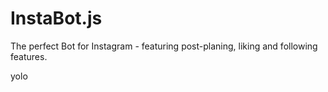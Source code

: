 # InstaBot.js
The perfect Bot for Instagram - featuring post-planing, liking and following features.

yolo